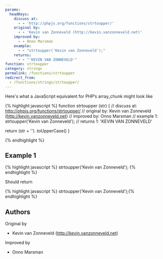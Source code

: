 ```yaml
---
params:
  headKeys:
    discuss at:
      - - 'http://phpjs.org/functions/strtoupper/'
    original by:
      - - 'Kevin van Zonneveld (http://kevin.vanzonneveld.net)'
    improved by:
      - - Onno Marsman
    example:
      - - "strtoupper('Kevin van Zonneveld');"
    returns:
      - - "'KEVIN VAN ZONNEVELD'"
function: strtoupper
category: strings
permalink: /functions/strtoupper
redirect_from:
  - /functions/strings/strtoupper/
---
```


<!-- WARNING! This file is auto generated by `npm run web:inject`, do not edit by hand -->

Here's what a JavaScript equivalent for PHP’s array_chunk might look like

{% highlight javascript %}
function strtoupper (str) {
  //  discuss at: http://phpjs.org/functions/strtoupper/
  // original by: Kevin van Zonneveld (http://kevin.vanzonneveld.net)
  // improved by: Onno Marsman
  //   example 1: strtoupper('Kevin van Zonneveld');
  //   returns 1: 'KEVIN VAN ZONNEVELD'

  return (str + '')
    .toUpperCase()
}

{% endhighlight %}

## Example 1

{% highlight javascript %}
strtoupper('Kevin van Zonneveld');
{% endhighlight %}

Should return

{% highlight javascript %}
strtoupper('Kevin van Zonneveld');{% endhighlight %}


## Authors


Original by

- Kevin van Zonneveld (http://kevin.vanzonneveld.net)


Improved by

- Onno Marsman

